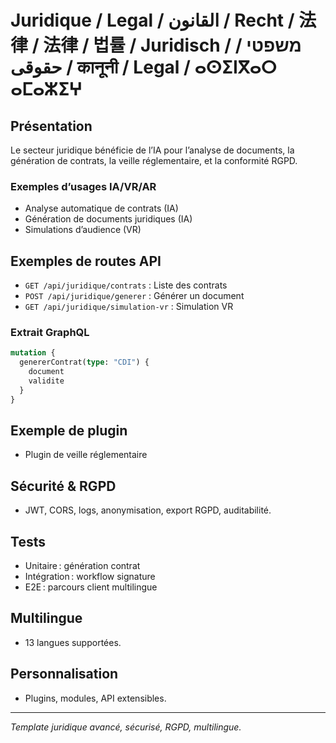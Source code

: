 # Juridique / Legal / القانون / Recht / 法律 / 法律 / 법률 / Juridisch / משפטי / حقوقی / कानूनी / Legal / ⴰⵙⵉⵏⴳⴰⵔ ⴰⵎⴰⵣⵉⵖ

## Présentation
Le secteur juridique bénéficie de l’IA pour l’analyse de documents, la génération de contrats, la veille réglementaire, et la conformité RGPD.

### Exemples d’usages IA/VR/AR
- Analyse automatique de contrats (IA)
- Génération de documents juridiques (IA)
- Simulations d’audience (VR)

## Exemples de routes API
- `GET /api/juridique/contrats` : Liste des contrats
- `POST /api/juridique/generer` : Générer un document
- `GET /api/juridique/simulation-vr` : Simulation VR

### Extrait GraphQL
```graphql
mutation {
  genererContrat(type: "CDI") {
    document
    validite
  }
}
```

## Exemple de plugin
- Plugin de veille réglementaire

## Sécurité & RGPD
- JWT, CORS, logs, anonymisation, export RGPD, auditabilité.

## Tests
- Unitaire : génération contrat
- Intégration : workflow signature
- E2E : parcours client multilingue

## Multilingue
- 13 langues supportées.

## Personnalisation
- Plugins, modules, API extensibles.

---
*Template juridique avancé, sécurisé, RGPD, multilingue.*
